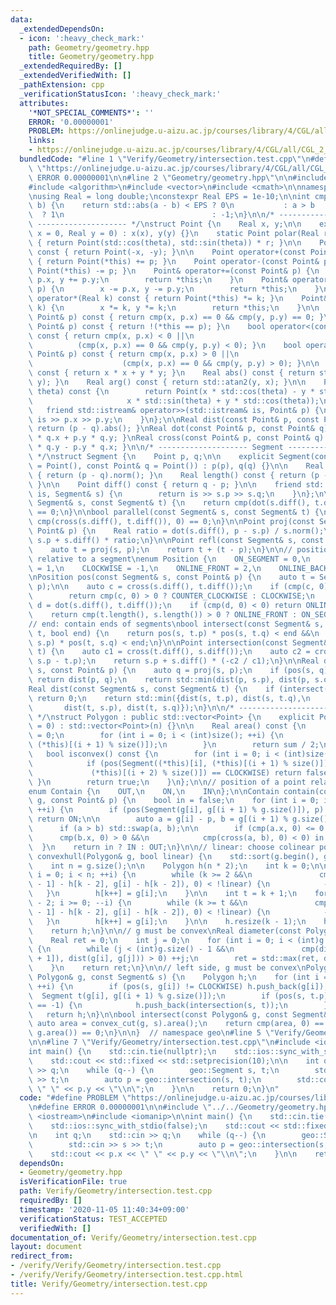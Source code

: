 ```yaml
---
data:
  _extendedDependsOn:
  - icon: ':heavy_check_mark:'
    path: Geometry/geometry.hpp
    title: Geometry/geometry.hpp
  _extendedRequiredBy: []
  _extendedVerifiedWith: []
  _pathExtension: cpp
  _verificationStatusIcon: ':heavy_check_mark:'
  attributes:
    '*NOT_SPECIAL_COMMENTS*': ''
    ERROR: '0.00000001'
    PROBLEM: https://onlinejudge.u-aizu.ac.jp/courses/library/4/CGL/all/CGL_2_C
    links:
    - https://onlinejudge.u-aizu.ac.jp/courses/library/4/CGL/all/CGL_2_C
  bundledCode: "#line 1 \"Verify/Geometry/intersection.test.cpp\"\n#define PROBLEM\
    \ \"https://onlinejudge.u-aizu.ac.jp/courses/library/4/CGL/all/CGL_2_C\"\n#define\
    \ ERROR 0.00000001\n\n#line 2 \"Geometry/geometry.hpp\"\n\n#include <iostream>\n\
    #include <algorithm>\n#include <vector>\n#include <cmath>\n\nnamespace geo {\n\
    \nusing Real = long double;\nconstexpr Real EPS = 1e-10;\n\nint cmp(Real a, Real\
    \ b) {\n    return std::abs(a - b) < EPS ? 0\n           : a > b             \
    \  ? 1\n                                 : -1;\n}\n\n/* -------------------- Point\
    \ -------------------- */\nstruct Point {\n    Real x, y;\n\n    explicit Point(Real\
    \ x = 0, Real y = 0) : x(x), y(y) {}\n    static Point polar(Real r, Real theta)\
    \ { return Point(std::cos(theta), std::sin(theta)) * r; }\n\n    Point operator-()\
    \ const { return Point(-x, -y); }\n\n    Point operator+(const Point& p) const\
    \ { return Point(*this) += p; }\n    Point operator-(const Point& p) const { return\
    \ Point(*this) -= p; }\n    Point& operator+=(const Point& p) {\n        x +=\
    \ p.x, y += p.y;\n        return *this;\n    }\n    Point& operator-=(const Point&\
    \ p) {\n        x -= p.x, y -= p.y;\n        return *this;\n    }\n\n    Point\
    \ operator*(Real k) const { return Point(*this) *= k; }\n    Point& operator*=(Real\
    \ k) {\n        x *= k, y *= k;\n        return *this;\n    }\n\n    bool operator==(const\
    \ Point& p) const { return cmp(x, p.x) == 0 && cmp(y, p.y) == 0; }\n    bool operator!=(const\
    \ Point& p) const { return !(*this == p); }\n    bool operator<(const Point& p)\
    \ const { return cmp(x, p.x) < 0 ||\n                                        \
    \          (cmp(x, p.x) == 0 && cmp(y, p.y) < 0); }\n    bool operator>(const\
    \ Point& p) const { return cmp(x, p.x) > 0 ||\n                              \
    \                    (cmp(x, p.x) == 0 && cmp(y, p.y) > 0); }\n\n    Real norm()\
    \ const { return x * x + y * y; }\n    Real abs() const { return std::hypot(x,\
    \ y); }\n    Real arg() const { return std::atan2(y, x); }\n\n    Point rotate(Real\
    \ theta) const {\n        return Point(x * std::cos(theta) - y * std::sin(theta),\n\
    \                     x * std::sin(theta) + y * std::cos(theta));\n    }\n\n \
    \   friend std::istream& operator>>(std::istream& is, Point& p) {\n        return\
    \ is >> p.x >> p.y;\n    }\n};\n\nReal dist(const Point& p, const Point& q) {\
    \ return (p - q).abs(); }\nReal dot(const Point& p, const Point& q) { return p.x\
    \ * q.x + p.y * q.y; }\nReal cross(const Point& p, const Point& q) { return p.x\
    \ * q.y - p.y * q.x; }\n\n/* -------------------- Segment --------------------\
    \ */\nstruct Segment {\n    Point p, q;\n\n    explicit Segment(const Point& p\
    \ = Point(), const Point& q = Point()) : p(p), q(q) {}\n\n    Real norm() const\
    \ { return (p - q).norm(); }\n    Real length() const { return (p - q).abs();\
    \ }\n\n    Point diff() const { return q - p; }\n\n    friend std::istream& operator>>(std::istream&\
    \ is, Segment& s) {\n        return is >> s.p >> s.q;\n    }\n};\n\nbool orthogonal(const\
    \ Segment& s, const Segment& t) {\n    return cmp(dot(s.diff(), t.diff()), 0)\
    \ == 0;\n}\n\nbool parallel(const Segment& s, const Segment& t) {\n    return\
    \ cmp(cross(s.diff(), t.diff()), 0) == 0;\n}\n\nPoint proj(const Segment& s, const\
    \ Point& p) {\n    Real ratio = dot(s.diff(), p - s.p) / s.norm();\n    return\
    \ s.p + s.diff() * ratio;\n}\n\nPoint refl(const Segment& s, const Point& p) {\n\
    \    auto t = proj(s, p);\n    return t + (t - p);\n}\n\n// position of a point\
    \ relative to a segment\nenum Position {\n    ON_SEGMENT = 0,\n    COUNTER_CLOCKWISE\
    \ = 1,\n    CLOCKWISE = -1,\n    ONLINE_FRONT = 2,\n    ONLINE_BACK = -2\n};\n\
    \nPosition pos(const Segment& s, const Point& p) {\n    auto t = Segment(s.p,\
    \ p);\n\n    auto c = cross(s.diff(), t.diff());\n    if (cmp(c, 0) != 0) {\n\
    \        return cmp(c, 0) > 0 ? COUNTER_CLOCKWISE : CLOCKWISE;\n    }\n\n    auto\
    \ d = dot(s.diff(), t.diff());\n    if (cmp(d, 0) < 0) return ONLINE_BACK;\n\n\
    \    return cmp(t.length(), s.length()) > 0 ? ONLINE_FRONT : ON_SEGMENT;\n}\n\n\
    // end: contain ends of segments\nbool intersect(const Segment& s, const Segment&\
    \ t, bool end) {\n    return pos(s, t.p) * pos(s, t.q) < end &&\n           pos(t,\
    \ s.p) * pos(t, s.q) < end;\n}\n\nPoint intersection(const Segment& s, const Segment&\
    \ t) {\n    auto c1 = cross(t.diff(), s.diff());\n    auto c2 = cross(t.diff(),\
    \ s.p - t.p);\n    return s.p + s.diff() * (-c2 / c1);\n}\n\nReal dist(const Segment&\
    \ s, const Point& p) {\n    auto q = proj(s, p);\n    if (pos(s, q) == ON_SEGMENT)\
    \ return dist(p, q);\n    return std::min(dist(p, s.p), dist(p, s.q));\n}\n\n\
    Real dist(const Segment& s, const Segment& t) {\n    if (intersect(s, t, true))\
    \ return 0;\n    return std::min({dist(s, t.p), dist(s, t.q),\n              \
    \       dist(t, s.p), dist(t, s.q)});\n}\n\n/* -------------------- Polygon --------------------\
    \ */\nstruct Polygon : public std::vector<Point> {\n    explicit Polygon(int n\
    \ = 0) : std::vector<Point>(n) {}\n\n    Real area() const {\n        Real sum\
    \ = 0;\n        for (int i = 0; i < (int)size(); ++i) {\n            sum += cross((*this)[i],\
    \ (*this)[(i + 1) % size()]);\n        }\n        return sum / 2;\n    }\n\n \
    \   bool isconvex() const {\n        for (int i = 0; i < (int)size(); ++i) {\n\
    \            if (pos(Segment((*this)[i], (*this)[(i + 1) % size()]),\n       \
    \             (*this)[(i + 2) % size()]) == CLOCKWISE) return false;\n       \
    \ }\n        return true;\n    }\n};\n\n// position of a point relative to a polygon\n\
    enum Contain {\n    OUT,\n    ON,\n    IN\n};\n\nContain contain(const Polygon&\
    \ g, const Point& p) {\n    bool in = false;\n    for (int i = 0; i < (int)g.size();\
    \ ++i) {\n        if (pos(Segment(g[i], g[(i + 1) % g.size()]), p) == ON_SEGMENT)\
    \ return ON;\n\n        auto a = g[i] - p, b = g[(i + 1) % g.size()] - p;\n  \
    \      if (a > b) std::swap(a, b);\n\n        if (cmp(a.x, 0) <= 0 &&\n      \
    \      cmp(b.x, 0) > 0 &&\n            cmp(cross(a, b), 0) < 0) in = !in;\n  \
    \  }\n    return in ? IN : OUT;\n}\n\n// linear: choose colinear points\nPolygon\
    \ convexhull(Polygon& g, bool linear) {\n    std::sort(g.begin(), g.end());\n\
    \    int n = g.size();\n\n    Polygon h(n * 2);\n    int k = 0;\n\n    for (int\
    \ i = 0; i < n; ++i) {\n        while (k >= 2 &&\n               cmp(cross(h[k\
    \ - 1] - h[k - 2], g[i] - h[k - 2]), 0) < !linear) {\n            --k;\n     \
    \   }\n        h[k++] = g[i];\n    }\n\n    int t = k + 1;\n    for (int i = n\
    \ - 2; i >= 0; --i) {\n        while (k >= t &&\n               cmp(cross(h[k\
    \ - 1] - h[k - 2], g[i] - h[k - 2]), 0) < !linear) {\n            --k;\n     \
    \   }\n        h[k++] = g[i];\n    }\n\n    h.resize(k - 1);\n    h.shrink_to_fit();\n\
    \    return h;\n}\n\n// g must be convex\nReal diameter(const Polygon& g) {\n\
    \    Real ret = 0;\n    int j = 0;\n    for (int i = 0; i < (int)g.size(); ++i)\
    \ {\n        while (j < (int)g.size() - 1 &&\n               cmp(dist(g[i], g[j\
    \ + 1]), dist(g[i], g[j])) > 0) ++j;\n        ret = std::max(ret, dist(g[i], g[j]));\n\
    \    }\n    return ret;\n}\n\n// left side, g must be convex\nPolygon convex_cut(const\
    \ Polygon& g, const Segment& s) {\n    Polygon h;\n    for (int i = 0; i < (int)g.size();\
    \ ++i) {\n        if (pos(s, g[i]) != CLOCKWISE) h.push_back(g[i]);\n\n      \
    \  Segment t(g[i], g[(i + 1) % g.size()]);\n        if (pos(s, t.p) * pos(s, t.q)\
    \ == -1) {\n            h.push_back(intersection(s, t));\n        }\n    }\n \
    \   return h;\n}\n\nbool intersect(const Polygon& g, const Segment& s) {\n   \
    \ auto area = convex_cut(g, s).area();\n    return cmp(area, 0) == 0 || cmp(area,\
    \ g.area()) == 0;\n}\n\n}  // namespace geo\n#line 5 \"Verify/Geometry/intersection.test.cpp\"\
    \n\n#line 7 \"Verify/Geometry/intersection.test.cpp\"\n#include <iomanip>\n\n\
    int main() {\n    std::cin.tie(nullptr);\n    std::ios::sync_with_stdio(false);\n\
    \    std::cout << std::fixed << std::setprecision(10);\n\n    int q;\n    std::cin\
    \ >> q;\n    while (q--) {\n        geo::Segment s, t;\n        std::cin >> s\
    \ >> t;\n        auto p = geo::intersection(s, t);\n        std::cout << p.x <<\
    \ \" \" << p.y << \"\\n\";\n    }\n\n    return 0;\n}\n"
  code: "#define PROBLEM \"https://onlinejudge.u-aizu.ac.jp/courses/library/4/CGL/all/CGL_2_C\"\
    \n#define ERROR 0.00000001\n\n#include \"../../Geometry/geometry.hpp\"\n\n#include\
    \ <iostream>\n#include <iomanip>\n\nint main() {\n    std::cin.tie(nullptr);\n\
    \    std::ios::sync_with_stdio(false);\n    std::cout << std::fixed << std::setprecision(10);\n\
    \n    int q;\n    std::cin >> q;\n    while (q--) {\n        geo::Segment s, t;\n\
    \        std::cin >> s >> t;\n        auto p = geo::intersection(s, t);\n    \
    \    std::cout << p.x << \" \" << p.y << \"\\n\";\n    }\n\n    return 0;\n}\n"
  dependsOn:
  - Geometry/geometry.hpp
  isVerificationFile: true
  path: Verify/Geometry/intersection.test.cpp
  requiredBy: []
  timestamp: '2020-11-05 11:40:34+09:00'
  verificationStatus: TEST_ACCEPTED
  verifiedWith: []
documentation_of: Verify/Geometry/intersection.test.cpp
layout: document
redirect_from:
- /verify/Verify/Geometry/intersection.test.cpp
- /verify/Verify/Geometry/intersection.test.cpp.html
title: Verify/Geometry/intersection.test.cpp
---
```

